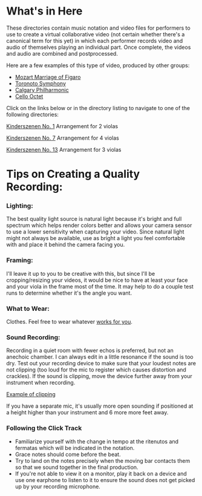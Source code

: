 # What's in Here

These directories contain music notation and video files for performers to use
to create a virtual collaborative video (not certain whether there's a canonical term for this yet)
in which each performer records video and audio of themselves playing an individual part.
Once complete, the videos and audio are combined and postprocessed.

Here are a few examples of this type of video, produced by other groups:

* [Mozart Marriage of Figaro](https://youtu.be/9Bacj8z6SRU)
* [Toronoto Symphony](https://youtu.be/5rzZ2F18MwI)
* [Calgary Philharmonic](https://youtu.be/ZXeA2--_4eE)
* [Cello Octet](https://youtu.be/ZzLkiF-OQ-4)

Click on the links below or in the directory listing to navigate to
one of the following directories:

[Kinderszenen No. 1](https://github.com/violaaas/music/tree/master/kinderszenen%20project/Kinderszenen_No1)
Arrangement for 2 violas


[Kinderszenen No. 7](https://github.com/violaaas/music/tree/master/kinderszenen%20project/Kinderszenen_No7)
Arrangement for 4 violas


[Kinderszenen No. 13](https://github.com/violaaas/music/tree/master/kinderszenen%20project/Kinderszenen_No13)
Arrangement for 3 violas

# Tips on Creating a Quality Recording:

### Lighting:

The best quality light source is natural light because it's bright and full spectrum which helps render colors better and allows your camera sensor to use a lower sensitivity when capturing your video. Since natural light might not always be available, use as bright a light you feel comfortable with and place it behind the camera facing you.

### Framing: 

I'll leave it up to you to be creative with this, but since I'll be cropping/resizing your videos, it would be nice to have at least your face and your viola in the frame most of the time. It may help to do a couple test runs to determine whether it's the angle you want.

### What to Wear:

Clothes. Feel free to wear whatever [works for you](https://www.facebook.com/photo.php?fbid=798453839941&set=t.23252&type=3&theater).

### Sound Recording:

Recording in a quiet room with fewer echos is preferred, but not an anechoic chamber. I can always edit in a little resonance if the sound is too dry. Test out your recording device to make sure that your loudest notes are not clipping (too loud for the mic to register which causes distortion and crackles). If the sound is clipping, move the device further away from your instrument when recording.

[Example of clipping](https://youtu.be/9uEtworGLrU?t=124)

If you have a separate mic, it's usually more open sounding if positioned at a height higher than your instrument and 6 more more feet away.

### Following the Click Track

* Familiarize yourself with the change in tempo at the ritenutos and fermatas which will be indicated in the notation.
* Grace notes should come before the beat.
* Try to land on the notes precisely when the moving bar contacts them so that we sound together in the final production.
* If you're not able to view it on a monitor, play it back on a device and use one earphone to listen to it to ensure the sound does not get picked up by your recording microphone.